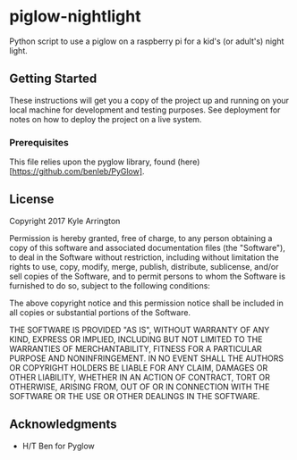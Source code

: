 # piglow-nightlight

Python script to use a piglow on a raspberry pi for a kid's (or adult's) night light.

## Getting Started

These instructions will get you a copy of the project up and running on your local machine for development and testing purposes. See deployment for notes on how to deploy the project on a live system.

### Prerequisites

This file relies upon the pyglow library, found (here)[https://github.com/benleb/PyGlow].


## License

Copyright 2017 Kyle Arrington

Permission is hereby granted, free of charge, to any person obtaining a copy of this software and associated documentation files (the "Software"), to deal in the Software without restriction, including without limitation the rights to use, copy, modify, merge, publish, distribute, sublicense, and/or sell copies of the Software, and to permit persons to whom the Software is furnished to do so, subject to the following conditions:

The above copyright notice and this permission notice shall be included in all copies or substantial portions of the Software.

THE SOFTWARE IS PROVIDED "AS IS", WITHOUT WARRANTY OF ANY KIND, EXPRESS OR IMPLIED, INCLUDING BUT NOT LIMITED TO THE WARRANTIES OF MERCHANTABILITY, FITNESS FOR A PARTICULAR PURPOSE AND NONINFRINGEMENT. IN NO EVENT SHALL THE AUTHORS OR COPYRIGHT HOLDERS BE LIABLE FOR ANY CLAIM, DAMAGES OR OTHER LIABILITY, WHETHER IN AN ACTION OF CONTRACT, TORT OR OTHERWISE, ARISING FROM, OUT OF OR IN CONNECTION WITH THE SOFTWARE OR THE USE OR OTHER DEALINGS IN THE SOFTWARE.

## Acknowledgments

* H/T Ben for Pyglow
